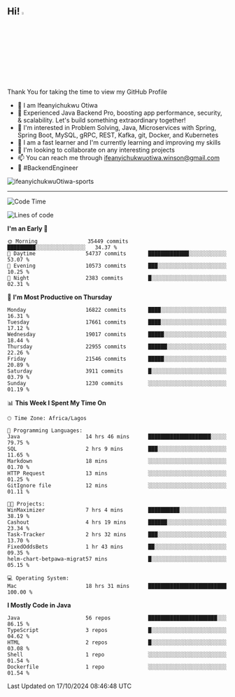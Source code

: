 <!-- BLOG-POST-LIST:START --><!-- BLOG-POST-LIST:END -->

## Hi! <img src="https://media.giphy.com/media/hvRJCLFzcasrR4ia7z/giphy.gif" width="4%"> 

Thank You for taking the time to view my GitHub Profile

- 👋 I am Ifeanyichukwu Otiwa
- 🚀 Experienced Java Backend Pro, boosting app performance, security, & scalability. Let's build something extraordinary together!
- 👀 I'm interested in Problem Solving, Java, Microservices with Spring, Spring Boot, MySQL, gRPC, REST, Kafka, git, Docker, and Kubernetes
- 🌱 I am a fast learner and I'm currently learning and improving my skills
- 💞️ I'm looking to collaborate on any interesting projects
- 📫 You can reach me through ifeanyichukwuotiwa.winson@gmail.com
- 🚀 #BackendEngineer

<p align="left" marginTop="10px"> <img src="https://komarev.com/ghpvc/?username=ifeanyichukwuOtiwa-sports&label=Profile%20views&color=0e75b6&style=for-the-badge" alt="ifeanyichukwuOtiwa-sports" /> </p>

***

<!--START_SECTION:waka-->
![Code Time](http://img.shields.io/badge/Code%20Time-2%2C991%20hrs%2030%20mins-blue)

![Lines of code](https://img.shields.io/badge/From%20Hello%20World%20I%27ve%20Written-25.1%20million%20lines%20of%20code-blue)

**I'm an Early 🐤** 

```text
🌞 Morning                35449 commits       █████████░░░░░░░░░░░░░░░░   34.37 % 
🌆 Daytime                54737 commits       █████████████░░░░░░░░░░░░   53.07 % 
🌃 Evening                10573 commits       ███░░░░░░░░░░░░░░░░░░░░░░   10.25 % 
🌙 Night                  2383 commits        █░░░░░░░░░░░░░░░░░░░░░░░░   02.31 % 
```
📅 **I'm Most Productive on Thursday** 

```text
Monday                   16822 commits       ████░░░░░░░░░░░░░░░░░░░░░   16.31 % 
Tuesday                  17661 commits       ████░░░░░░░░░░░░░░░░░░░░░   17.12 % 
Wednesday                19017 commits       █████░░░░░░░░░░░░░░░░░░░░   18.44 % 
Thursday                 22955 commits       ██████░░░░░░░░░░░░░░░░░░░   22.26 % 
Friday                   21546 commits       █████░░░░░░░░░░░░░░░░░░░░   20.89 % 
Saturday                 3911 commits        █░░░░░░░░░░░░░░░░░░░░░░░░   03.79 % 
Sunday                   1230 commits        ░░░░░░░░░░░░░░░░░░░░░░░░░   01.19 % 
```


📊 **This Week I Spent My Time On** 

```text
🕑︎ Time Zone: Africa/Lagos

💬 Programming Languages: 
Java                     14 hrs 46 mins      ████████████████████░░░░░   79.75 % 
SQL                      2 hrs 9 mins        ███░░░░░░░░░░░░░░░░░░░░░░   11.65 % 
Markdown                 18 mins             ░░░░░░░░░░░░░░░░░░░░░░░░░   01.70 % 
HTTP Request             13 mins             ░░░░░░░░░░░░░░░░░░░░░░░░░   01.25 % 
GitIgnore file           12 mins             ░░░░░░░░░░░░░░░░░░░░░░░░░   01.11 % 

🐱‍💻 Projects: 
WinMaximizer             7 hrs 4 mins        ██████████░░░░░░░░░░░░░░░   38.19 % 
Cashout                  4 hrs 19 mins       ██████░░░░░░░░░░░░░░░░░░░   23.34 % 
Task-Tracker             2 hrs 32 mins       ███░░░░░░░░░░░░░░░░░░░░░░   13.70 % 
FixedOddsBets            1 hr 43 mins        ██░░░░░░░░░░░░░░░░░░░░░░░   09.35 % 
helm-chart-betpawa-migrat57 mins             █░░░░░░░░░░░░░░░░░░░░░░░░   05.15 % 

💻 Operating System: 
Mac                      18 hrs 31 mins      █████████████████████████   100.00 % 
```

**I Mostly Code in Java** 

```text
Java                     56 repos            ██████████████████████░░░   86.15 % 
TypeScript               3 repos             █░░░░░░░░░░░░░░░░░░░░░░░░   04.62 % 
HTML                     2 repos             █░░░░░░░░░░░░░░░░░░░░░░░░   03.08 % 
Shell                    1 repo              ░░░░░░░░░░░░░░░░░░░░░░░░░   01.54 % 
Dockerfile               1 repo              ░░░░░░░░░░░░░░░░░░░░░░░░░   01.54 % 
```




 Last Updated on 17/10/2024 08:46:48 UTC
<!--END_SECTION:waka-->

<!--
<p align="center">
![trophy](https://github-profile-trophy.vercel.app/?username=ifeanyichukwuOtiwa-sports&theme=onedark) (https://github.com/ryo-ma/github-profile-trophy)
</p>
-->

<!---
ifeanyi-otiwa/ifeanyi-otiwa is a ✨ special ✨ repository because its `README.md` (this file) appears on your GitHub profile.
You can click the Preview link to take a look at your changes.
--->
